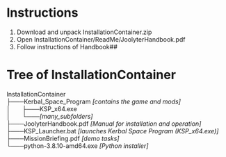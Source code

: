 # Instructions

1. Download and unpack InstallationContainer.zip
2. Open InstallationContainer/ReadMe/JoolyterHandbook.pdf
3. Follow instructions of Handbook##


# Tree of InstallationContainer

InstallationContainer\
├───Kerbal_Space_Program  *[contains the game and mods]*\
│&nbsp;&nbsp;&nbsp;&nbsp;&nbsp;&nbsp;&nbsp;├───KSP_x64.exe\
│&nbsp;&nbsp;&nbsp;&nbsp;&nbsp;&nbsp;&nbsp;└───*[many_subfolders]*\
├───JoolyterHandbook.pdf  *[Manual for installation and operation]*\
├───KSP_Launcher.bat  *[launches Kerbal Space Program (KSP_x64.exe)]*\
├───MissionBriefing.pdf  *[demo tasks]*\
└───python-3.8.10-amd64.exe  *[Python installer]*
